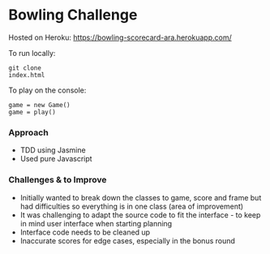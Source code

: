 
Bowling Challenge
=================

Hosted on Heroku: https://bowling-scorecard-ara.herokuapp.com/


To run locally:
```
git clone
index.html
```
To play on the console:
```
game = new Game()
game = play()
```
### Approach
* TDD using Jasmine
* Used pure Javascript

### Challenges & to Improve
* Initially wanted to break down the classes to game, score and frame but had difficulties so everything is in one class (area of improvement)
* It was challenging to adapt the source code to fit the interface - to keep in mind user interface when starting planning
* Interface code needs to be cleaned up
* Inaccurate scores for edge cases, especially in the bonus round


